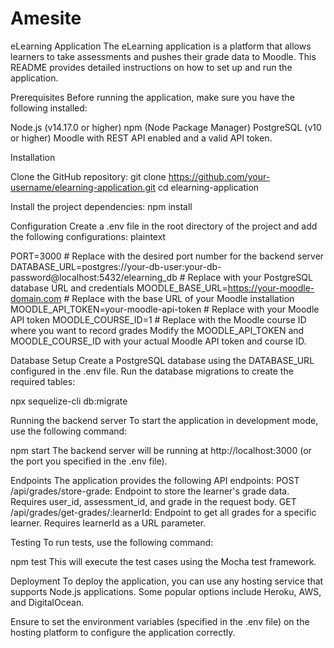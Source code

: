 # Amesite
 
eLearning Application
The eLearning application is a platform that allows learners to take assessments and pushes their grade data to Moodle. This README provides detailed instructions on how to set up and run the application.

Prerequisites
Before running the application, make sure you have the following installed:

Node.js (v14.17.0 or higher)
npm (Node Package Manager)
PostgreSQL (v10 or higher)
Moodle with REST API enabled and a valid API token.

Installation

Clone the GitHub repository:
git clone https://github.com/your-username/elearning-application.git
cd elearning-application

Install the project dependencies:
npm install

Configuration
Create a .env file in the root directory of the project and add the following configurations:
plaintext

PORT=3000             # Replace with the desired port number for the backend server
DATABASE_URL=postgres://your-db-user:your-db-password@localhost:5432/elearning_db
                      # Replace with your PostgreSQL database URL and credentials
MOODLE_BASE_URL=https://your-moodle-domain.com
                      # Replace with the base URL of your Moodle installation
MOODLE_API_TOKEN=your-moodle-api-token
                      # Replace with your Moodle API token
MOODLE_COURSE_ID=1    # Replace with the Moodle course ID where you want to record grades
Modify the MOODLE_API_TOKEN and MOODLE_COURSE_ID with your actual Moodle API token and course ID.


Database Setup
Create a PostgreSQL database using the DATABASE_URL configured in the .env file.
Run the database migrations to create the required tables:

npx sequelize-cli db:migrate


Running the  backend server 
To start the application in development mode, use the following command:

npm start
The backend server will be running at http://localhost:3000 (or the port you specified in the .env file).

Endpoints
The application provides the following API endpoints:
POST /api/grades/store-grade: Endpoint to store the learner's grade data. Requires user_id, assessment_id, and grade in the request body.
GET /api/grades/get-grades/:learnerId: Endpoint to get all grades for a specific learner. Requires learnerId as a URL parameter.

Testing
To run tests, use the following command:

npm test
This will execute the test cases using the Mocha test framework.

Deployment
To deploy the application, you can use any hosting service that supports Node.js applications. Some popular options include Heroku, AWS, and DigitalOcean.

Ensure to set the environment variables (specified in the .env file) on the hosting platform to configure the application correctly.
